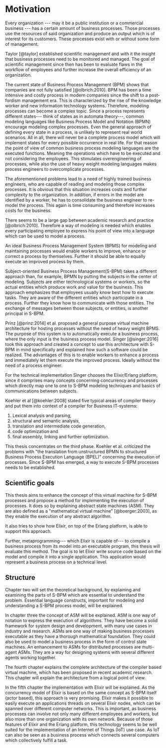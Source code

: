 Motivation 
================================================================================

Every organization --- may it be a public institution or a commercial business --- has a certain amount of business processes. Those processes use the
resources of said organization and produce an output which is of interest for
its customers. These processes exist with or without some form of management. 

Taylor [@taylor] established scientific management and with it the insight
that business processes need to be monitored and managed. The goal of
scientific management since then has been to evaluate flaws in the workflow of
employees and further increase the overall efficiency of an organization.

The current state of Business Process Management (BPM) shows that companies are
not fully satisfied [@olbrich:2010]. BPM has been a time intensive and costly
process in modern companies since the shift to a post-fordism management era.
This is characterized by the rise of the knowledge worker and new
information technology systems. Therefore, modeling processes can become
a complex topic. 
Since a process represents different states--- think of states as in automata theory---, 
common modeling languages like Business Process Model and Notation (BPMN) encourage
modeling complex processes. Even the general approach of defining every
state in a process, is unlikely to represent real world scenarios. All in all,
there will never be a complete process model which will implement states for every
possible occurrence in real life. For that reason the point of view of common business
process modeling languages are the executed functions. Meaning the operations which have 
to be executed and not considering the employees. This stimulates
overengineering of processes, while also the use of heavy weight modeling
languages makes process engineers to overcomplicate processes.

The aforementioned problems lead to a need of highly trained business
engineers, who are capable of reading and modeling those complex processes. It
is obvious that this situation increases costs and further complexity to the
organization. In addition, if errors in the model are identified by a worker,
he has to consolidate the business engineer to re-model the process. This again
is time consuming and therefore increases costs for the business.

There seems to be a large gap between academic research and
practice [@olbrich:2010]. Therefore a way of modeling is needed which
enables every participating employee to express his point of view into a
language which can be used to model a process.

An ideal Business Process Management System (BPMS) for modeling and maintaining
processes would enable workers to improve, enhance or correct a process by
themselves. Further it should be able to equally execute an improved process by them.

Subject-oriented Business Process Management(S-BPM) takes a different approach
than, for example, BPMN by putting the subjects in the center of modeling.
Subjects are either technological systems or workers, so the actual entities
which produce work and value for the business. This approach emphasizes that
employees usually know best how to execute tasks. They are aware of the
different entities which participate in a process. Further they know how to
communicate with those entities. The exchange of messages between those
subjects, or entities, is another principal in S-BPM.

Prinz [@prinz:2014] et al. proposed a general purpose virtual machine architecture for
hosting processes without the need of heavy weight BPMS. The purpose of this
system is to automatically execute a business process, where the
only input is the business process model. Singer [@singer:2016] took this
approach and created a concept to use this architecture with S-BPM in mind
specifically and explained how such a software could be realized. The
advantages of this is to enable workers to enhance a process and
immediately let them execute the improved process. Ideally without the need of a process engineer.

For the technical implementation Singer chooses the Elixir/Erlang platform, since
it comprises many concepts concerning concurrency and processes which directly map
one to one to S-BPM modeling techniques and basics of communications between
subjects. 

Koehler et al [@koehler:2008] stated five typical areas of compiler theory and
put them into context of a compiler for Business IT-systems:

1. Lexical analysis and parsing,
2. structural and semantic analysis,
3. translation and intermediate code generation,
4. code optimization and
5. final assembly, linking and further optimization.

This thesis concentrates on the third phase. Koehler et al. criticized the
problems with "the translation from unstructured BPMN to structured Business Process Execution Language (BPEL)" 
concerning the execution of processes. Since S-BPM has emerged, a way to execute
S-BPM processes needs to be established.


## Scientific goals

This thesis aims to enhance the concept of this virtual machine for S-BPM processes 
and propose a method for implementing the execution of processes. It does so by 
explaining abstract state machines (ASM). They are also defined as a "mathematical virtual
machine" [@boerger:2003], as they enable the execution of any abstract algorithm. 

It also tries to show how Elixir, on top of the Erlang platform, is able to
support this approach. 

Further, metaprogramming--- which Elixir is capable of---
to compile a business process from its model into an executable program, this
thesis will evaluate this method. The goal is to let Elixir write source code based on the model and compile it into a single application. This application would represent a business process on a technical level.

## Structure

Chapter two will set the theoretical background, by explaining and examining
the parts of S-BPM which are essential to understand the problem. Essential
language constructs, important for modeling and understanding a S-BPM process
model, will be explained. 

In chapter three the concept of ASM will be explained.
ASM is one way of notation to express the execution of algorithms. They have become
a solid framework for system design and development, with many use cases in industry
and research. ASMs are one way of making business processes executable as they have a
thorough mathematical foundation. They could also be used to model a business process
in the form of control state machines.
An enhancement to ASMs for distributed processes are multi-agent ASMs. They are a
way for designing systems with several different agents working together.

The fourth chapter explains the complete architecture of the compiler based
virtual machine, which has been proposed in recent academic research. This
chapter will explain the architecture from a logical point of view.

In the fifth chapter the implementation with Elixir will be explained. As the
concurrency model of Elixir is based on the same concept as S-BPM
itself (actor based), this approach is very promising. Elixir makes it possible to easily
execute an applications threads on several Elixir nodes, which can be spanned
over different computer networks. This is important, as business processes can
involve not only many different employees and workers, but also more than one
organization with its own network. 
Because of those features of Elixir and the Erlang platform, this technology
seems to be well suited for the implementation of an Internet of Things (IoT)
use case. As IoT can also be seen as a business process which connects several
computers which collectively fulfill a task.
